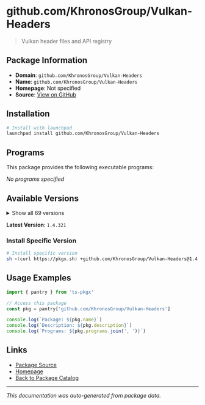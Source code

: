 # github.com/KhronosGroup/Vulkan-Headers

> Vulkan header files and API registry

## Package Information

- **Domain**: `github.com/KhronosGroup/Vulkan-Headers`
- **Name**: `github.com/KhronosGroup/Vulkan-Headers`
- **Homepage**: Not specified
- **Source**: [View on GitHub](https://github.com/pkgxdev/pantry/tree/main/projects/github.com/KhronosGroup/Vulkan-Headers/package.yml)

## Installation

```bash
# Install with launchpad
launchpad install github.com/KhronosGroup/Vulkan-Headers
```

## Programs

This package provides the following executable programs:

*No programs specified*

## Available Versions

<details>
<summary>Show all 69 versions</summary>

- `1.4.321`, `1.4.320`, `1.4.319`, `1.4.318`, `1.4.317`
- `1.4.316`, `1.4.315`, `1.4.314`, `1.4.313`, `1.4.312`
- `1.4.311`, `1.4.310`, `1.4.309`, `1.4.307`, `1.4.306`
- `1.4.305`, `1.4.304`, `1.4.303`, `1.3.302`, `1.3.301`
- `1.3.300`, `1.3.299`, `1.3.298`, `1.3.297`, `1.3.296`
- `1.3.295`, `1.3.294`, `1.3.293`, `1.3.292`, `1.3.291`
- `1.3.290`, `1.3.289`, `1.3.288`, `1.3.287`, `1.3.286`
- `1.3.285`, `1.3.284`, `1.3.283`, `1.3.282`, `1.3.281`
- `1.3.280`, `1.3.279`, `1.3.278`, `1.3.277`, `1.3.276`
- `1.3.275`, `1.3.274`, `1.3.273`, `1.3.272`, `1.3.271`
- `1.3.270`, `1.3.269`, `1.3.268`, `1.3.267`, `1.3.266`
- `1.3.265`, `1.3.264`, `1.3.263`, `1.3.262`, `1.3.261`
- `1.3.260`, `1.3.259`, `1.3.258`, `1.3.257`, `1.3.256`
- `1.3.255`, `1.3.254`, `1.3.253`, `1.3.252`

</details>

**Latest Version**: `1.4.321`

### Install Specific Version

```bash
# Install specific version
sh <(curl https://pkgx.sh) +github.com/KhronosGroup/Vulkan-Headers@1.4.321 -- $SHELL -i
```

## Usage Examples

```typescript
import { pantry } from 'ts-pkgx'

// Access this package
const pkg = pantry['github.com/KhronosGroup/Vulkan-Headers']

console.log(`Package: ${pkg.name}`)
console.log(`Description: ${pkg.description}`)
console.log(`Programs: ${pkg.programs.join(', ')}`)
```

## Links

- [Package Source](https://github.com/pkgxdev/pantry/tree/main/projects/github.com/KhronosGroup/Vulkan-Headers/package.yml)
- [Homepage](#)
- [Back to Package Catalog](../../../package-catalog.md)

---

*This documentation was auto-generated from package data.*
